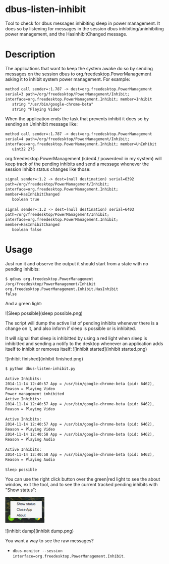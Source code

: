 dbus-listen-inhibit
===================

Tool to check for dbus messages inhibiting sleep in power management. It does so by listening for messages in the session dbus inhibiting/uninhibiting power management, and the HasInhibitChanged message.

# Description 

The applications that want to keep the system awake do so by sending messages on the session dbus to org.freedesktop.PowerManagement asking it to inhibit system power management. For example:

```
method call sender=:1.787 -> dest=org.freedesktop.PowerManagement serial=3 path=/org/freedesktop/PowerManagement/Inhibit; interface=org.freedesktop.PowerManagement.Inhibit; member=Inhibit
   string "/usr/bin/google-chrome-beta"
   string "Playing Video"
```

When the application ends the task that prevents inhibit it does so by sending an UnInhibit message like:

```
method call sender=:1.787 -> dest=org.freedesktop.PowerManagement serial=4 path=/org/freedesktop/PowerManagement/Inhibit; interface=org.freedesktop.PowerManagement.Inhibit; member=UnInhibit
   uint32 275
```

org.freedesktop.PowerManagement (kded4 / powerdevil in my system) will keep track of the pending inhibits and send a message whenever the session Inhibit status changes like those:


```
signal sender=:1.2 -> dest=(null destination) serial=6392 path=/org/freedesktop/PowerManagement/Inhibit; interface=org.freedesktop.PowerManagement.Inhibit; member=HasInhibitChanged
   boolean true

signal sender=:1.2 -> dest=(null destination) serial=6403 path=/org/freedesktop/PowerManagement/Inhibit; interface=org.freedesktop.PowerManagement.Inhibit; member=HasInhibitChanged
   boolean false
```

# Usage

Just run it and observe the output it should start from a state with no pending inhibits:

```
$ qdbus org.freedesktop.PowerManagement /org/freedesktop/PowerManagement/Inhibit  org.freedesktop.PowerManagement.Inhibit.HasInhibit
false
```

And a green light:

![Sleep possible](sleep possible.png)

The script will dump the active list of pending inhibits whenever there is a change on it, and also inform if sleep is possible or is inhibited.

It will signal that sleep is inhibitted by using a red light when sleep is inhibitted and sending a notify to the desktop whenever an application adds itself to inhibit or removes itself:
![inhibit started](inhibit started.png)

![inhibit finished](inhibit finished.png)

```
$ python dbus-listen-inhibit.py 

Active Inhibits:
2014-11-14 12:40:57 App = /usr/bin/google-chrome-beta (pid: 6462), Reason = Playing Video
Power management inhibited
Active Inhibits:
2014-11-14 12:40:57 App = /usr/bin/google-chrome-beta (pid: 6462), Reason = Playing Video

Active Inhibits:
2014-11-14 12:40:57 App = /usr/bin/google-chrome-beta (pid: 6462), Reason = Playing Video
2014-11-14 12:40:58 App = /usr/bin/google-chrome-beta (pid: 6462), Reason = Playing Audio

Active Inhibits:
2014-11-14 12:40:58 App = /usr/bin/google-chrome-beta (pid: 6462), Reason = Playing Audio

Sleep possible

```

You can use the right click button over the green|red light to see the about window, exit the tool, and to see the current tracked pending inhibits with "Show status":

![menu](menu.png)

![inhibit dump](inhibit dump.png)

You want a way to see the raw messages?
- `dbus-monitor --session interface=org.freedesktop.PowerManagement.Inhibit`.



